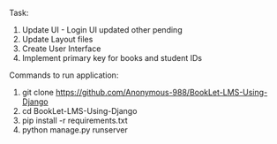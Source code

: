 Task:

1. Update UI - Login UI updated other pending
2. Update Layout files
3. Create User Interface
4. Implement primary key for books and student IDs


Commands to run application:
1. git clone https://github.com/Anonymous-988/BookLet-LMS-Using-Django
2. cd BookLet-LMS-Using-Django
3. pip install -r requirements.txt
4. python manage.py runserver